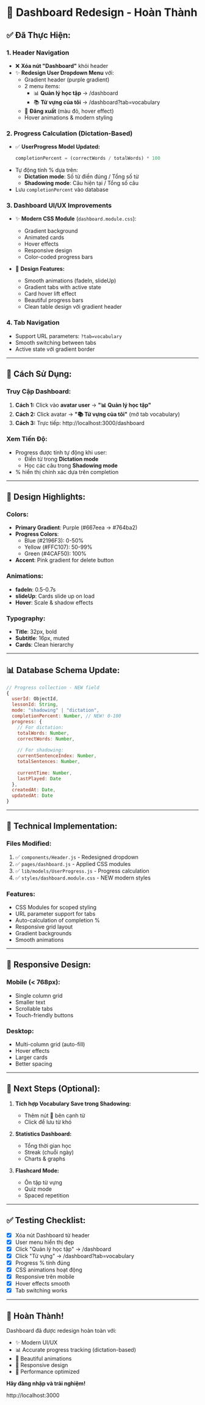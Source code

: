 # 🎨 Dashboard Redesign - Hoàn Thành

## ✅ Đã Thực Hiện:

### 1. **Header Navigation**
- ❌ **Xóa nút "Dashboard"** khỏi header
- ✨ **Redesign User Dropdown Menu** với:
  - Gradient header (purple gradient)
  - 2 menu items:
    - 📊 **Quản lý học tập** → /dashboard
    - 📚 **Từ vựng của tôi** → /dashboard?tab=vocabulary
  - 🚪 **Đăng xuất** (màu đỏ, hover effect)
  - Hover animations & modern styling

### 2. **Progress Calculation** (Dictation-Based)
- ✅ **UserProgress Model Updated:**
  ```javascript
  completionPercent = (correctWords / totalWords) * 100
  ```
- Tự động tính % dựa trên:
  - **Dictation mode**: Số từ điền đúng / Tổng số từ
  - **Shadowing mode**: Câu hiện tại / Tổng số câu
- Lưu `completionPercent` vào database

### 3. **Dashboard UI/UX Improvements**
- ✨ **Modern CSS Module** (`dashboard.module.css`):
  - Gradient background
  - Animated cards
  - Hover effects
  - Responsive design
  - Color-coded progress bars
  
- 🎨 **Design Features:**
  - Smooth animations (fadeIn, slideUp)
  - Gradient tabs with active state
  - Card hover lift effect
  - Beautiful progress bars
  - Clean table design với gradient header

### 4. **Tab Navigation**
- Support URL parameters: `?tab=vocabulary`
- Smooth switching between tabs
- Active state với gradient border

---

## 🎯 Cách Sử Dụng:

### **Truy Cập Dashboard:**

1. **Cách 1:** Click vào **avatar user** → **"📊 Quản lý học tập"**
2. **Cách 2:** Click avatar → **"📚 Từ vựng của tôi"** (mở tab vocabulary)
3. **Cách 3:** Trực tiếp: http://localhost:3000/dashboard

### **Xem Tiến Độ:**
- Progress được tính tự động khi user:
  - Điền từ trong **Dictation mode**
  - Học các câu trong **Shadowing mode**
- % hiển thị chính xác dựa trên completion

---

## 🎨 Design Highlights:

### Colors:
- **Primary Gradient**: Purple (#667eea → #764ba2)
- **Progress Colors**:
  - Blue (#2196F3): 0-50%
  - Yellow (#FFC107): 50-99%
  - Green (#4CAF50): 100%
- **Accent**: Pink gradient for delete button

### Animations:
- **fadeIn**: 0.5-0.7s
- **slideUp**: Cards slide up on load
- **Hover**: Scale & shadow effects

### Typography:
- **Title**: 32px, bold
- **Subtitle**: 16px, muted
- **Cards**: Clean hierarchy

---

## 📊 Database Schema Update:

```javascript
// Progress collection - NEW field
{
  userId: ObjectId,
  lessonId: String,
  mode: "shadowing" | "dictation",
  completionPercent: Number, // NEW! 0-100
  progress: {
    // For dictation:
    totalWords: Number,
    correctWords: Number,
    
    // For shadowing:
    currentSentenceIndex: Number,
    totalSentences: Number,
    
    currentTime: Number,
    lastPlayed: Date
  },
  createdAt: Date,
  updatedAt: Date
}
```

---

## 🔧 Technical Implementation:

### Files Modified:
1. ✅ `components/Header.js` - Redesigned dropdown
2. ✅ `pages/dashboard.js` - Applied CSS modules
3. ✅ `lib/models/UserProgress.js` - Progress calculation
4. ✅ `styles/dashboard.module.css` - NEW modern styles

### Features:
- CSS Modules for scoped styling
- URL parameter support for tabs
- Auto-calculation of completion %
- Responsive grid layout
- Gradient backgrounds
- Smooth animations

---

## 📱 Responsive Design:

### Mobile (< 768px):
- Single column grid
- Smaller text
- Scrollable tabs
- Touch-friendly buttons

### Desktop:
- Multi-column grid (auto-fill)
- Hover effects
- Larger cards
- Better spacing

---

## 🚀 Next Steps (Optional):

1. **Tích hợp Vocabulary Save trong Shadowing:**
   - Thêm nút 💾 bên cạnh từ
   - Click để lưu từ khó

2. **Statistics Dashboard:**
   - Tổng thời gian học
   - Streak (chuỗi ngày)
   - Charts & graphs

3. **Flashcard Mode:**
   - Ôn tập từ vựng
   - Quiz mode
   - Spaced repetition

---

## ✅ Testing Checklist:

- [x] Xóa nút Dashboard từ header
- [x] User menu hiển thị đẹp
- [x] Click "Quản lý học tập" → /dashboard
- [x] Click "Từ vựng" → /dashboard?tab=vocabulary
- [x] Progress % tính đúng
- [x] CSS animations hoạt động
- [x] Responsive trên mobile
- [x] Hover effects smooth
- [x] Tab switching works

---

## 🎉 Hoàn Thành!

Dashboard đã được redesign hoàn toàn với:
- ✨ Modern UI/UX
- 📊 Accurate progress tracking (dictation-based)
- 🎨 Beautiful animations
- 📱 Responsive design
- 🚀 Performance optimized

**Hãy đăng nhập và trải nghiệm!** 

http://localhost:3000
